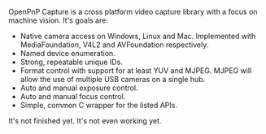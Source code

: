 OpenPnP Capture is a cross platform video capture library with a focus on machine vision. It's goals are:

* Native camera access on Windows, Linux and Mac. Implemented with MediaFoundation, V4L2 and AVFoundation respectively.
* Named device enumeration.
* Strong, repeatable unique IDs.
* Format control with support for at least YUV and MJPEG. MJPEG will allow the use of multiple USB cameras on a single hub.
* Auto and manual exposure control.
* Auto and manual focus control.
* Simple, common C wrapper for the listed APIs.

It's not finished yet. It's not even working yet.
